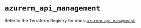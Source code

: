 # `azurerm_api_management`

Refer to the Terraform Registry for docs: [`azurerm_api_management`](https://registry.terraform.io/providers/hashicorp/azurerm/2.99.0/docs/resources/api_management).
